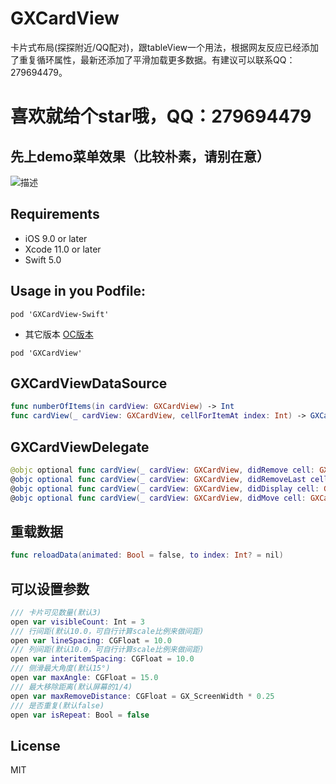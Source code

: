 # GXCardView
卡片式布局(探探附近/QQ配对)，跟tableView一个用法，根据网友反应已经添加了重复循环属性，最新还添加了平滑加载更多数据。有建议可以联系QQ：279694479。

# 喜欢就给个star哦，QQ：279694479

先上demo菜单效果（比较朴素，请别在意）
--

![](/GXCardView_swift.gif '描述')


Requirements
--
- iOS 9.0 or later
- Xcode 11.0 or later
- Swift 5.0

Usage in you Podfile:
--

```
pod 'GXCardView-Swift'
```
* 其它版本 [OC版本](https://github.com/gsyhei/GXCardView-Swift)
```
pod 'GXCardView'
```
GXCardViewDataSource
--

```swift
func numberOfItems(in cardView: GXCardView) -> Int
func cardView(_ cardView: GXCardView, cellForItemAt index: Int) -> GXCardViewCell
```

GXCardViewDelegate
--

```swift
@objc optional func cardView(_ cardView: GXCardView, didRemove cell: GXCardViewCell, forItemAt index: Int, direction: GXCardViewCell.SwipeDirection)
@objc optional func cardView(_ cardView: GXCardView, didRemoveLast cell: GXCardViewCell, forItemAt index: Int, direction: GXCardViewCell.SwipeDirection)
@objc optional func cardView(_ cardView: GXCardView, didDisplay cell: GXCardViewCell, forItemAt index: Int)
@objc optional func cardView(_ cardView: GXCardView, didMove cell: GXCardViewCell, forItemAt index: Int, move point: CGPoint, direction: GXCardViewCell.SwipeDirection)
```

重载数据 
--

```swift
func reloadData(animated: Bool = false, to index: Int? = nil)
```

可以设置参数
--

```swift
/// 卡片可见数量(默认3)
open var visibleCount: Int = 3
/// 行间距(默认10.0，可自行计算scale比例来做间距)
open var lineSpacing: CGFloat = 10.0
/// 列间距(默认10.0，可自行计算scale比例来做间距)
open var interitemSpacing: CGFloat = 10.0
/// 侧滑最大角度(默认15°)
open var maxAngle: CGFloat = 15.0
/// 最大移除距离(默认屏幕的1/4)
open var maxRemoveDistance: CGFloat = GX_ScreenWidth * 0.25
/// 是否重复(默认false)
open var isRepeat: Bool = false
```

License
--
MIT


